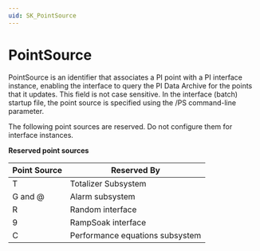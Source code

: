 ```yaml
---
uid: SK_PointSource
---
```


# PointSource

PointSource is an identifier that associates a PI point with a PI interface instance, enabling the interface to query the PI Data Archive for the points that it updates. This field is not case sensitive. In the interface (batch) startup file, the point source is specified using the /PS command-line parameter.

The following point sources are reserved. Do not configure them for interface instances.

**Reserved point sources**

| Point Source | Reserved By |
|--|--|
| T | Totalizer Subsystem |
| G and @ | Alarm subsystem |
| R | Random interface |
| 9 | RampSoak interface |
| C | Performance equations subsystem |
